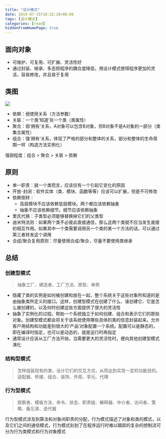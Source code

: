 ```yaml
---
title: "设计模式"
date: 2019-07-15T10:32:28+08:00
tags: [设计模式]
categories: [read]
hiddenFromHomePage: true
---
```


## 面向对象
- 可维护、可复用、可扩展、灵活性好
- 通过封装、继承、多态把程序的耦合度降低，用设计模式使得程序更加的灵活，容易修改，并且易于复用
## 类图
![](/images/read/designPattern/uml.png)
- 依赖：弱使用关系（方法参数）
- 关联：一个类‘知道’另一个类（类属性）
- 聚合：弱‘拥有’关系，A对象可以包含B对象，但B对象不是A对象的一部分（类集合属性）
- 组合：强‘拥有’关系，体现了严格的部分和整体的关系，部分和整体的生命周期一样（构造方法实例化）

强弱程度：组合 > 聚合 > 关联 > 依赖
## 原则
- 单一职责：就一个类而言，应该仅有一个引起它变化的原因
- 开放-封闭：软件实体（类、模块、函数等等）应该可以扩展，但是不可修改
- 依赖倒转：
  - 高层模块不应该依赖低层模块。两个都应该依赖抽象
  - 抽象不应该依赖细节。细节应该依赖抽象
- 里氏代换：子类型必须能够替换掉它们的父类型
- 迪米特法则：如果两个类不必彼此直接通信，那么这两个类就不应当发生直接的相互作用。如果其中一个类需要调用另一个类的某一个方法的话，可以通过第三者转发这个调用
- 合成/聚合复用原则：尽量使用合成/聚合，尽量不要使用类继承

## 总结
### 创建型模式
>抽象工厂、建造者、工厂方法、原型、单例
- 隐藏了类的实例是如何被创建和放在一起，整个系统关于这些对象所知道的是由抽象类所定义的接口。这样，创建型模式在创建了什么、谁创建它、它是怎么被创建的，以及何时创建这些方面提供了很大的灵活性
- 抽象了实例化的过程。帮助一个系统独立于如何创建、组合和表示它们的那些对象。创建型模式都会将关于该系统使用哪些具体的类的信息封装起来。允许客户用结构和功能差别很大的‘产品’对象配置一个系统。配置可以是静态的，即在编译时指定，也可以是动态的，就是运行时再指定
- 通常设计应该从工厂方法开始，当需要更大的灵活性时，便向其他创建型模式演化
### 结构型模式
>怎样组装现有的类，设计它们的交互方式，从而达到实现一定的功能目的。适配器、桥接、组合、装饰、外观、享元、代理
### 行为型模式
>观察者、模板方法、命令、状态、职责链、解释器、中介者、访问者、策略、备忘录、迭代器

行为型模式涉及到算法和对象间职责的分配，行为模式描述了对象和类的模式，以及它们之间的通信模式，行为模式刻划了在程序运行时难以跟踪的复杂的控制流可分为行为类模式和行为对象模式
